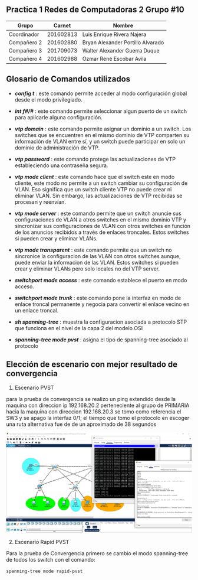 ## Practica 1 Redes de Computadoras 2 Grupo #10

| Grupo| Carnet | Nombre |
| --- | --- | --- |
| Coordinador | 201602813 | Luis Enrique Rivera Najera |
| Compañero 2 | 201602880 | Bryan Alexander Portillo Alvarado  |
| Compañero 3 | 201709073 | Walter Alexander Guerra Duque |
| Compañero 4 | 201602988	| Ozmar René Escobar Avila |


## Glosario de Comandos utilizados 

- **_config t_** : este comando permite acceder al modo configuración global desde el modo privilegiado.

- **_int f#/#_** : este comando permite seleccionar algun puerto de un switch para aplicarle alguna configuración.

- **_vtp domain_** : este comando permite asignar un dominio a un switch. Los switches que se encuentren en el mismo dominio de VTP comparten su información de VLAN entre sí, y un switch puede participar en solo un dominio de administración de VTP.

- **_vtp password_** : este comando protege las actualizaciones de VTP estableciendo una contraseña segura.

- **_vtp mode client_** : este comando hace que el switch este en modo cliente, este modo no permite a un switch cambiar su configuración de VLAN. Eso significa que un switch cliente VTP no puede crear ni eliminar VLAN. Sin embargo, las actualizaciones de VTP recibidas se procesan y reenvían.

- **_vtp mode server_** : este comando permite que un switch anuncie sus configuraciones de VLAN a otros switches en el mismo dominio VTP y sincronizar sus configuraciones de VLAN con otros switches en función de los anuncios recibidos a través de enlaces troncales. Estos switches si pueden crear y eliminar VLANs.

- **_vtp mode transparent_** : este comando permite que un switch no sincronice la configuracion de las VLAN con otros switches aunque, puede enviar la informacion de las VLAN. Estos switches si pueden crear y eliminar VLANs pero solo locales no del VTP server.

- **_switchport mode access_** : este comando establece el puerto en modo acceso.

- **_switchport mode trunk_** : este comando pone la interfaz en modo de enlace troncal permanente y negocia para convertir el enlace vecino en un enlace troncal.

- **_sh spanning-tree_** : muestra la configuracion asociada a protocolo STP que funciona en el nivel de la capa 2 del modelo OSI

- **_spanning-tree mode pvst_** : asigna el tipo de spanning-tree asociado al protocolo




## Elección de escenario con mejor resultado de convergencia

1.  Escenario PVST

para la prueba de convergencia se realizo un ping extendido
desde la maquina con direccion ip 192.168.20.2 perteneciente al grupo de PRIMARIA
hacia la maquina con direccion 192.168.20.3
se tomo como referencia el SW3 y se apago la interfaz 0/1; 
el tiempo que tomo el protocolo en escoger una ruta alternativa fue de 
de un aproximado de 38 segundos

![](https://github.com/LuisRivera2016/REDES2_1S2023_G10/blob/documentation/img/convergencia%202.png)

2. Escenario Rapid PVST

Para la prueba de Convergencia primero se cambio el modo spanning-tree de todos los switch
con el comando:

```sh
spanning-tree mode rapid-pvst
```

[](https://github.com/LuisRivera2016/REDES2_1S2023_G10/blob/documentation/img/SW1_Rpvst.jpg)
